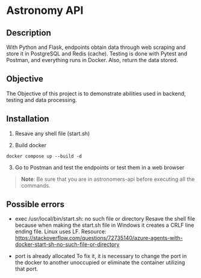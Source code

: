 # Astronomy API

## Description
With Python and Flask, endpoints obtain data through web scraping and store it in PostgreSQL and Redis (cache). Testing is done with Pytest and Postman, and everything runs in Docker. Also, return the data stored.

## Objective
The Objective of this project is to demonstrate abilities used in backend, testing and data processing.

## Installation
1. Resave any shell file (start.sh)

2. Build docker
```console
docker compose up --build -d
```

3. Go to Postman and test the endpoints or test them in a web browser

> **Note**: Be sure that you are in astronomers-api before executing all the commands.

## Possible errors
- exec /usr/local/bin/start.sh: no such file or directory
Resave the shell file because when making the start.sh file in Windows it creates a CRLF line ending file. Linux uses LF.
Resource: https://stackoverflow.com/questions/72735140/azure-agents-with-docker-start-sh-no-such-file-or-directory 

- port is already allocated
To fix it, it is necessary to change the port in the docker to another unoccupied or eliminate the container utilizing that port.